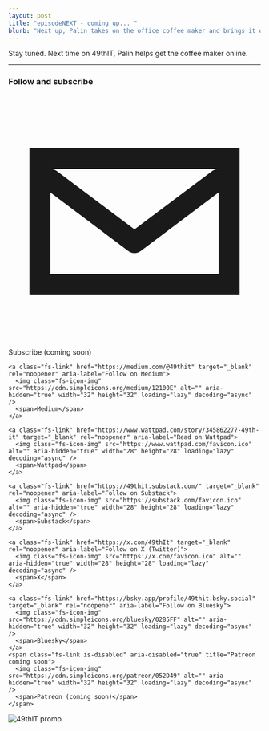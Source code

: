 ```yaml
---
layout: post
title: "episodeNEXT - coming up... "
blurb: "Next up, Palin takes on the office coffee maker and brings it online."
---
```

Stay tuned. Next time on 49thIT, Palin helps get the coffee maker online.

<hr>

<div class="follow-subscribe" aria-label="Follow and subscribe">
  <h3>Follow and subscribe</h3>

  <div class="fs-links">
    <span class="fs-link is-disabled" aria-disabled="true" title="Email subscription coming soon">
      <svg class="fs-icon" viewBox="0 0 24 24" aria-hidden="true">
        <rect x="3" y="6" width="18" height="12" rx="0" fill="none" stroke="currentColor" stroke-width="2"/>
        <path d="M4 8l8 6 8-6" fill="none" stroke="currentColor" stroke-width="2" stroke-linecap="round" stroke-linejoin="round"/>
      </svg>
      <span>Subscribe (coming soon)</span>
    </span>

    <a class="fs-link" href="https://medium.com/@49thit" target="_blank" rel="noopener" aria-label="Follow on Medium">
      <img class="fs-icon-img" src="https://cdn.simpleicons.org/medium/12100E" alt="" aria-hidden="true" width="32" height="32" loading="lazy" decoding="async" />
      <span>Medium</span>
    </a>

    <a class="fs-link" href="https://www.wattpad.com/story/345862277-49th-it" target="_blank" rel="noopener" aria-label="Read on Wattpad">
      <img class="fs-icon-img" src="https://www.wattpad.com/favicon.ico" alt="" aria-hidden="true" width="28" height="28" loading="lazy" decoding="async" />
      <span>Wattpad</span>
    </a>

    <a class="fs-link" href="https://49thit.substack.com/" target="_blank" rel="noopener" aria-label="Follow on Substack">
      <img class="fs-icon-img" src="https://substack.com/favicon.ico" alt="" aria-hidden="true" width="28" height="28" loading="lazy" decoding="async" />
      <span>Substack</span>
    </a>

    <a class="fs-link" href="https://x.com/49thIt" target="_blank" rel="noopener" aria-label="Follow on X (Twitter)">
      <img class="fs-icon-img" src="https://x.com/favicon.ico" alt="" aria-hidden="true" width="28" height="28" loading="lazy" decoding="async" />
      <span>X</span>
    </a>

    <a class="fs-link" href="https://bsky.app/profile/49thit.bsky.social" target="_blank" rel="noopener" aria-label="Follow on Bluesky">
      <img class="fs-icon-img" src="https://cdn.simpleicons.org/bluesky/0285FF" alt="" aria-hidden="true" width="32" height="32" loading="lazy" decoding="async" />
      <span>Bluesky</span>
    </a>
    <span class="fs-link is-disabled" aria-disabled="true" title="Patreon coming soon">
      <img class="fs-icon-img" src="https://cdn.simpleicons.org/patreon/052D49" alt="" aria-hidden="true" width="32" height="32" loading="lazy" decoding="async" />
      <span>Patreon (coming soon)</span>
    </span>
  </div>

  <div class="fs-image">
    <img src="{{ '/assets/img/sidebar.png' | relative_url }}" alt="49thIT promo" loading="lazy" decoding="async" />
  </div>
</div>
